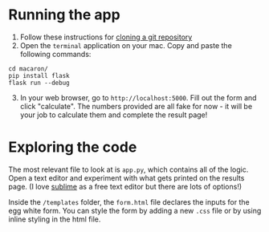 # Running the app
1) Follow these instructions for [cloning a git repository](https://docs.github.com/en/repositories/creating-and-managing-repositories/cloning-a-repository)
2) Open the `terminal` application on your mac. Copy and paste the following commands: 
```
cd macaron/
pip install flask
flask run --debug
```

3) In your web browser, go to `http://localhost:5000`. Fill out the form and click "calculate". The numbers provided are all fake for now - it will be your job to calculate them and complete the result page! 

# Exploring the code
The most relevant file to look at is `app.py`, which contains all of the logic. Open a text editor and experiment with what gets printed on the results page. (I love [sublime](https://www.sublimetext.com/) as a free text editor but there are lots of options!) 

Inside the `/templates` folder, the `form.html` file declares the inputs for the egg white form. You can style the form by adding a new `.css` file or by using inline styling in the html file. 